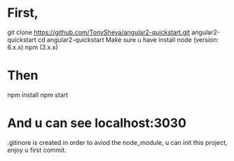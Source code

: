 # First,
git clone https://github.com/TonySheva/angular2-quickstart.git  angular2-quickstart
cd angular2-quickstart
 Make sure u have install node (version: 6.x.x) npm (3.x.x)
# Then
npm install
npm start
# And u can see localhost:3030
.gitinore is created in order to aviod the node_module, u can init this project, enjoy u first commit.
